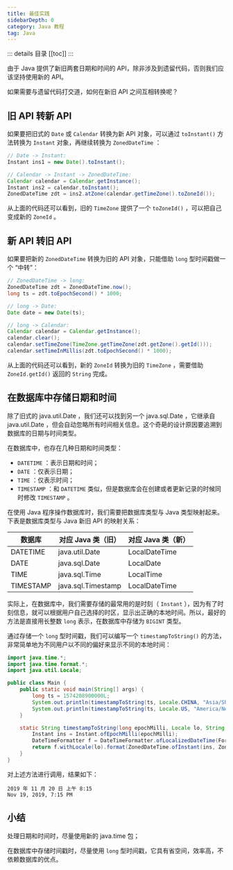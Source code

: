 ```yaml
---
title: 最佳实践
sidebarDepth: 0
category: Java 教程
tag: Java
---
```


::: details 目录
[[toc]]
:::


由于 Java 提供了新旧两套日期和时间的 API，除非涉及到遗留代码，否则我们应该坚持使用新的 API。

如果需要与遗留代码打交道，如何在新旧 API 之间互相转换呢？


## 旧 API 转新 API

如果要把旧式的 `Date` 或 `Calendar` 转换为新 API 对象，可以通过 `toInstant()` 方法转换为 `Instant` 对象，再继续转换为 `ZonedDateTime` ：


```java
// Date -> Instant:
Instant ins1 = new Date().toInstant();

// Calendar -> Instant -> ZonedDateTime:
Calendar calendar = Calendar.getInstance();
Instant ins2 = calendar.toInstant();
ZonedDateTime zdt = ins2.atZone(calendar.getTimeZone().toZoneId());
```


从上面的代码还可以看到，旧的 `TimeZone` 提供了一个 `toZoneId()` ，可以把自己变成新的 `ZoneId` 。



## 新 API 转旧 API

如果要把新的 `ZonedDateTime` 转换为旧的 API 对象，只能借助 `long` 型时间戳做一个 “中转”：


```java
// ZonedDateTime -> long:
ZonedDateTime zdt = ZonedDateTime.now();
long ts = zdt.toEpochSecond() * 1000;

// long -> Date:
Date date = new Date(ts);

// long -> Calendar:
Calendar calendar = Calendar.getInstance();
calendar.clear();
calendar.setTimeZone(TimeZone.getTimeZone(zdt.getZone().getId()));
calendar.setTimeInMillis(zdt.toEpochSecond() * 1000);
```

从上面的代码还可以看到，新的 `ZoneId` 转换为旧的 `TimeZone` ，需要借助 `ZoneId.getId()` 返回的 `String` 完成。


## 在数据库中存储日期和时间

除了旧式的 java.util.Date ，我们还可以找到另一个 java.sql.Date ，它继承自 java.util.Date ，但会自动忽略所有时间相关信息。这个奇葩的设计原因要追溯到数据库的日期与时间类型。

在数据库中，也存在几种日期和时间类型：

- `DATETIME` ：表示日期和时间；
- `DATE` ：仅表示日期；
- `TIME` ：仅表示时间；
- `TIMESTAMP` ：和 `DATETIME` 类似，但是数据库会在创建或者更新记录的时候同时修改 `TIMESTAMP` 。


在使用 Java 程序操作数据库时，我们需要把数据库类型与 Java 类型映射起来。下表是数据库类型与 Java 新旧 API 的映射关系：

| 数据库 | 对应 Java 类（旧） | 对应 Java 类（新） |
| -- | -- | -- |
| DATETIME | java.util.Date | LocalDateTime | 
| DATE | java.sql.Date | LocalDate | 
| TIME | java.sql.Time | LocalTime | 
| TIMESTAMP | java.sql.Timestamp | LocalDateTime | 


实际上，在数据库中，我们需要存储的最常用的是时刻（ `Instant` ），因为有了时刻信息，就可以根据用户自己选择的时区，显示出正确的本地时间。所以，最好的方法是直接用长整数 `long` 表示，在数据库中存储为 `BIGINT` 类型。

通过存储一个 `long` 型时间戳，我们可以编写一个 `timestampToString()` 的方法，非常简单地为不同用户以不同的偏好来显示不同的本地时间：

```java
import java.time.*;
import java.time.format.*;
import java.util.Locale;

public class Main {
    public static void main(String[] args) {
        long ts = 1574208900000L;
        System.out.println(timestampToString(ts, Locale.CHINA, "Asia/Shanghai"));
        System.out.println(timestampToString(ts, Locale.US, "America/New_York"));
    }

    static String timestampToString(long epochMilli, Locale lo, String zoneId) {
        Instant ins = Instant.ofEpochMilli(epochMilli);
        DateTimeFormatter f = DateTimeFormatter.ofLocalizedDateTime(FormatStyle.MEDIUM, FormatStyle.SHORT);
        return f.withLocale(lo).format(ZonedDateTime.ofInstant(ins, ZoneId.of(zoneId)));
    }
}
```


对上述方法进行调用，结果如下：

```
2019 年 11 月 20 日 上午 8:15
Nov 19, 2019, 7:15 PM
```

## 小结

处理日期和时间时，尽量使用新的 java.time 包；

在数据库中存储时间戳时，尽量使用 `long` 型时间戳，它具有省空间，效率高，不依赖数据库的优点。

